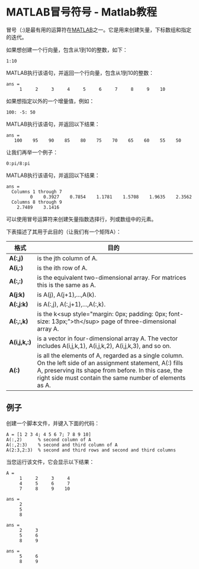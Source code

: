 # MATLAB冒号符号 - Matlab教程

冒号（:)是最有用的运算符在[MATLAB](http://www.yiibai.com/matlab)之一。它是用来创建矢量，下标数组和指定的迭代。

如果想创建一个行向量，包含从1到10的整数，如下：

```
1:10
```

MATLAB执行该语句，并返回一个行向量，包含从1到10的整数：

```
ans =
     1     2     3     4     5     6     7     8     9    10

```

如果想指定以外的一个增量值，例如：

```
100: -5: 50
```

MATLAB执行该语句，并返回以下结果：

```
ans =
   100    95    90    85    80    75    70    65    60    55    50

```

让我们再举一个例子：

```
0:pi/8:pi
```

MATLAB执行该语句，并返回以下结果：

```
ans =
  Columns 1 through 7
         0    0.3927    0.7854    1.1781    1.5708    1.9635    2.3562
  Columns 8 through 9
    2.7489    3.1416

```

可以使用冒号运算符来创建矢量指数选择行，列或数组中的元素。

下表描述了其用于此目的（让我们有一个矩阵A）：

| 格式 | 目的 |
| --- | --- |
| **A(:,j)** | is the jth column of A. |
| **A(i,:)** | is the ith row of A. |
| **A(:,:)** | is the equivalent two-dimensional array. For matrices this is the same as A. |
| **A(j:k)** | is A(j), A(j+1),...,A(k). |
| **A(:,j:k)** | is A(:,j), A(:,j+1),...,A(:,k). |
| **A(:,:,k)** | is the k&lt;sup style="margin: 0px; padding: 0px; font-size: 13px;"&gt;th&lt;/sup&gt; page of three-dimensional array A. |
| **A(i,j,k,:)** | is a vector in four-dimensional array A. The vector includes A(i,j,k,1), A(i,j,k,2), A(i,j,k,3), and so on. |
| **A(:)** | is all the elements of A, regarded as a single column. On the left side of an assignment statement, A(:) fills A, preserving its shape from before. In this case, the right side must contain the same number of elements as A. |

## 例子

创建一个脚本文件，并键入下面的代码：

```
A = [1 2 3 4; 4 5 6 7; 7 8 9 10]
A(:,2)      % second column of A
A(:,2:3)    % second and third column of A
A(2:3,2:3)  % second and third rows and second and third columns
```

当您运行该文件，它会显示以下结果：

```
A =
     1     2     3     4
     4     5     6     7
     7     8     9    10

ans =
     2
     5
     8

ans =
     2     3
     5     6
     8     9

ans =
     5     6
     8     9
```


